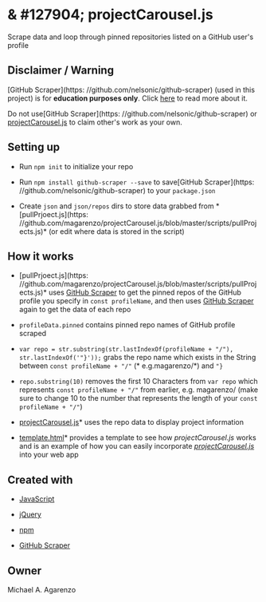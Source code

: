 # & #127904; projectCarousel.js

Scrape data and loop through pinned repositories listed on a GitHub user's profile

## Disclaimer / Warning

[GitHub Scraper](https: //github.com/nelsonic/github-scraper) (used in this project) is for **education purposes only**. Click [here](https://github.com/nelsonic/github-scraper) to read more about it.

Do not use[GitHub Scraper](https: //github.com/nelsonic/github-scraper) or [projectCarousel.js](https://github.com/magarenzo/projectCarousel.js) to claim other's work as your own.

## Setting up

* Run `npm init` to initialize your repo

* Run `npm install github-scraper --save` to save[GitHub Scraper](https: //github.com/nelsonic/github-scraper) to your `package.json`

* Create `json` and `json/repos` dirs to store data grabbed from * [pullPrjoect.js](https: //github.com/magarenzo/projectCarousel.js/blob/master/scripts/pullProjects.js)*  (or edit where data is stored in the script)

## How it works

* [pullPrjoect.js](https: //github.com/magarenzo/projectCarousel.js/blob/master/scripts/pullProjects.js)* uses [GitHub Scraper](https://github.com/nelsonic/github-scraper) to get the pinned repos of the GitHub profile you specify in `const profileName`, and then uses [GitHub Scraper](https://github.com/nelsonic/github-scraper) again to get the data of each repo

* `profileData.pinned` contains pinned repo names of GitHub profile scraped

* `var repo = str.substring(str.lastIndexOf(profileName + "/"), str.lastIndexOf('"}'));` grabs the repo name which exists in the String between `const profileName + "/"` (* e.g.magarenzo/*) and `"}`

* `repo.substring(10)` removes the first 10 Characters from `var repo` which represents `const profileName + "/"` from earlier, e.g. magarenzo/ (make sure to change 10 to the number that represents the length of your `const profileName + "/"`)

* [projectCarousel.js](https://github.com/magarenzo/projectCarousel.js/blob/master/scripts/projectCarousel.js)* uses the repo data to display project information

* [template.html](https://github.com/magarenzo/projectCarousel.js/blob/master/scripts/template.html)* provides a template to see how *projectCarousel.js* works and is an example of how you can easily incorporate *[projectCarousel.js](https://github.com/magarenzo/projectCarousel.js/blob/master/scripts/projectCarousel.js)* into your web app

## Created with

* [JavaScript](https://www.javascript.com/)

* [jQuery](https://jquery.com/)

* [npm](https://www.npmjs.com/)

* [GitHub Scraper](https://github.com/nelsonic/github-scraper)

## Owner

Michael A. Agarenzo

